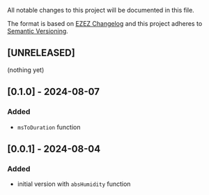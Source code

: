 All notable changes to this project will be documented in this file.

The format is based on [EZEZ Changelog](https://ezez.dev/changelog/)
and this project adheres to [Semantic Versioning](http://semver.org/spec/v2.0.0.html).

## [UNRELEASED]
(nothing yet)

## [0.1.0] - 2024-08-07
### Added
- `msToDuration` function

## [0.0.1] - 2024-08-04
### Added
- initial version with `absHumidity` function
